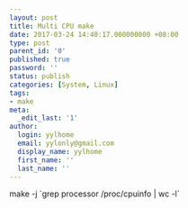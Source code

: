 ```yaml
---
layout: post
title: Multi CPU make
date: 2017-03-24 14:40:17.000000000 +08:00
type: post
parent_id: '0'
published: true
password: ''
status: publish
categories: [System, Linux]
tags:
- make
meta:
  _edit_last: '1'
author:
  login: yylhome
  email: yylonly@gmail.com
  display_name: yylhome
  first_name: ''
  last_name: ''
---
```

<p>make -j `grep processor /proc/cpuinfo | wc -l`</p>
